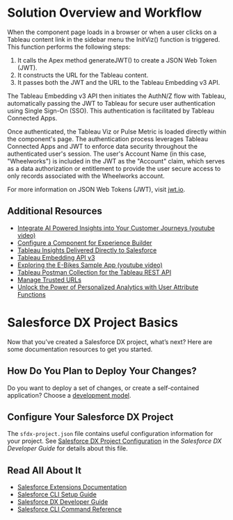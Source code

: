# Solution Overview and Workflow

When the component page loads in a browser or when a user clicks on a Tableau content link in the sidebar menu the InitViz() function is triggered. This function performs the following steps:

1. It calls the Apex method generateJWT() to create a JSON Web Token (JWT).
2. It constructs the URL for the Tableau content.
3. It passes both the JWT and the URL to the Tableau Embedding v3 API.

The Tableau Embedding v3 API then initiates the AuthN/Z flow with Tableau, automatically passing the JWT to Tableau for secure user authentication using Single Sign-On (SSO). This authentication is facilitated by Tableau Connected Apps.

Once authenticated, the Tableau Viz or Pulse Metric is loaded directly within the component's page. The authentication process leverages Tableau Connected Apps and JWT to enforce data security throughout the authenticated user's session. The user's Account Name (in this case, "Wheelworks") is included in the JWT as the "Account" claim, which serves as a data authorization or entitlement to provide the user secure access to only records associated with the Wheelworks account.

For more information on JSON Web Tokens (JWT), visit [jwt.io](https://jwt.io/).

## Additional Resources

 - [Integrate AI Powered Insights into Your Customer Journeys (youtube video)](https://www.youtube.com/watch?v=iAPwsXN8afY)
 - [Configure a Component for Experience Builder](https://developer.salesforce.com/docs/platform/lwc/guide/use-config-for-community-builder.html)
 - [Tableau Insights Delivered Directly to Salesforce](https://www.tableau.com/blog/tableau-insights-delivered-directly-salesforce)
 - [Tableau Embedding API v3](https://help.tableau.com/current/api/embedding_api/en-us/index.html)
 - [Exploring the E-Bikes Sample App (youtube video)](https://www.youtube.com/watch?v=8iE-1q4N0P8&t=63s)
 - [Tableau Postman Collection for the Tableau REST API](https://www.postman.com/salesforce-developers/workspace/salesforce-developers/collection/12721794-7d783742-165f-4d10-8c4c-5719fb60fba2)
 - [Manage Trusted URLs](https://help.salesforce.com/s/articleView?id=sf.security_trusted_urls_manage.htm&type=5)
 - [Unlock the Power of Personalized Analytics with User Attribute Functions](https://www.tableau.com/blog/unlock-power-personalized-analytics-user-attribute-functions)


# Salesforce DX Project Basics

Now that you’ve created a Salesforce DX project, what’s next? Here are some documentation resources to get you started.

## How Do You Plan to Deploy Your Changes?

Do you want to deploy a set of changes, or create a self-contained application? Choose a [development model](https://developer.salesforce.com/tools/vscode/en/user-guide/development-models).

## Configure Your Salesforce DX Project

The `sfdx-project.json` file contains useful configuration information for your project. See [Salesforce DX Project Configuration](https://developer.salesforce.com/docs/atlas.en-us.sfdx_dev.meta/sfdx_dev/sfdx_dev_ws_config.htm) in the _Salesforce DX Developer Guide_ for details about this file.

## Read All About It

- [Salesforce Extensions Documentation](https://developer.salesforce.com/tools/vscode/)
- [Salesforce CLI Setup Guide](https://developer.salesforce.com/docs/atlas.en-us.sfdx_setup.meta/sfdx_setup/sfdx_setup_intro.htm)
- [Salesforce DX Developer Guide](https://developer.salesforce.com/docs/atlas.en-us.sfdx_dev.meta/sfdx_dev/sfdx_dev_intro.htm)
- [Salesforce CLI Command Reference](https://developer.salesforce.com/docs/atlas.en-us.sfdx_cli_reference.meta/sfdx_cli_reference/cli_reference.htm)
